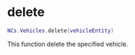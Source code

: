 # delete

```lua
NCs.Vehicles.delete(vehicleEntity)
```

This function delete the specified vehicle.